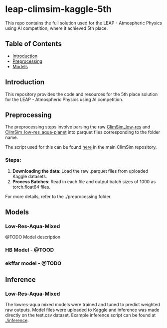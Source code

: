 # leap-climsim-kaggle-5th

This repo contains the full solution used for the LEAP - Atmospheric Physics using AI competition, where it achieved 5th place.

## Table of Contents
- [Introduction](#introduction)
- [Preprocessing](#preprocessing)
- [Models](#models)


## Introduction
This repository provides the code and resources for the 5th place solution for the LEAP - Atmospheric Physics using AI competition. 

## Preprocessing
The preprocessing steps involve parsing the raw [ClimSim_low-res](https://huggingface.co/datasets/LEAP/ClimSim_low-res) and [ClimSim_low-res_aqua-planet](https://huggingface.co/datasets/LEAP/ClimSim_low-res_aqua-planet) into parquet files corresponding to the folder name.

The script used for this can be found [here](https://github.com/leap-stc/ClimSim/blob/main/for_kaggle_users.py) in the main ClimSim repository. 


### Steps:
1. **Downloading the data**: Load the raw .parquet files from uploaded Kaggle datasets.
2. **Process Batches**: Read in each file and output batch sizes of 1000  as torch.float64 files. 

For more details, refer to the ./preprocessing folder.

## Models

### Low-Res-Aqua-Mixed
@TODO Model description


### HB Model - @TOOD

### ekffar model - @TODO

## Inference

### Low-Res-Aqua-Mixed

The lowres-aqua mixed models were trained and tuned to predict weighted raw outputs. Model files were uploaded to Kaggle and inference was made directly on the test.csv dataset. Example inference script can be found at [./inference](./inference).